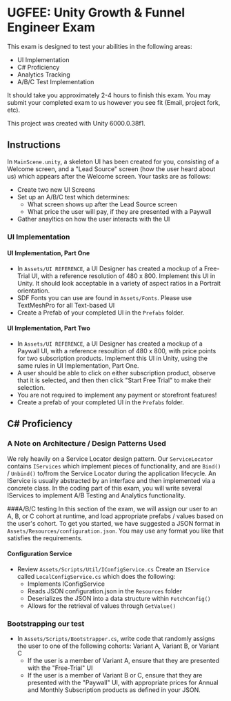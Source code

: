 # UGFEE: Unity Growth &amp; Funnel Engineer Exam

This exam is designed to test your abilities in the following areas:
- UI Implementation
- C# Proficiency
- Analytics Tracking
- A/B/C Test Implementation

It should take you approximately 2-4 hours to finish this exam. You may submit your completed exam to us however you see fit (Email, project fork, etc).

This project was created with Unity 6000.0.38f1.

## Instructions
In `MainScene.unity`, a skeleton UI has been created for you, consisting of a Welcome screen, and a "Lead Source" screen (how the user heard about us) which appears after the Welcome screen. Your tasks are as follows:
- Create two new UI Screens
- Set up an A/B/C test which determines:
  - What screen shows up after the Lead Source screen
  - What price the user will pay, if they are presented with a Paywall
- Gather anayltics on how the user interacts with the UI

### UI Implementation
#### UI Implementation, Part One
- In `Assets/UI REFERENCE`, a UI Designer has created a mockup of a Free-Trial UI, with a reference resolution of 480 x 800. Implement this UI in Unity. It should look acceptable in a variety of aspect ratios in a Portrait orientation.
- SDF Fonts you can use are found in `Assets/Fonts`. Please use TextMeshPro for all Text-based UI
- Create a Prefab of your completed UI in the `Prefabs` folder.

#### UI Implementation, Part Two
- In `Assets/UI REFERENCE`, a UI Designer has created a mockup of a Paywall UI, with a reference resoultion of 480 x 800, with price points for two subscription products. Implement this UI in Unity, using the same rules in UI Implementation, Part One.
- A user should be able to click on either subscription product, observe that it is selected, and then then click "Start Free Trial" to make their selection.
- You are not required to implement any payment or storefront features!
- Create a prefab of your completed UI in the `Prefabs` folder.

## C# Proficiency
### A Note on Architecture / Design Patterns Used
We rely heavily on a Service Locator design pattern. Our `ServiceLocator` contains `IServices` which implement pieces of functionality, and are `Bind()` / `Unbind()` to/from the Service Locator during the application lifecycle. An IService is usually abstracted by an interface and then implemented via a concrete class. In the coding part of this exam, you will write several IServices to implement A/B Testing and Analytics functionality.

###A/B/C testing
In this section of the exam, we will assign our user to an A, B, or C cohort at runtime, and load appropriate prefabs / values based on the user's cohort. To get you started, we have suggested a JSON format in `Assets/Resources/configuration.json`. You may use any format you like that satisfies the requirements.

#### Configuration Service
-  Review `Assets/Scripts/Util/IConfigService.cs` Create an `IService` called `LocalConfigService.cs` which does the following:
   - Implements IConfigService 
   - Reads JSON configuration.json in the `Resources` folder
   - Deserializes the JSON into a data structure within `FetchConfig()`
   - Allows for the retrieval of values through `GetValue()`
 
### Bootstrapping our test
- In `Assets/Scripts/Bootstrapper.cs`, write code that randomly assigns the user to one of the following cohorts: Variant A, Variant B, or Variant C
  - If the user is a member of Variant A, ensure that they are presented with the "Free-Trial" UI
  - If the user is a member of Variant B or C, ensure that they are presented with the "Paywall" UI, with appropriate prices for Annual and Monthly Subscription products as defined in your JSON.
